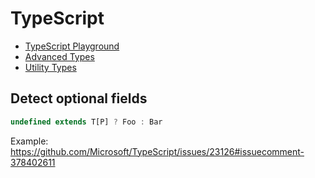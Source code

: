# TypeScript

- [TypeScript Playground](http://www.typescriptlang.org/play/)
- [Advanced Types](https://www.typescriptlang.org/docs/handbook/advanced-types.html)
- [Utility Types](https://www.typescriptlang.org/docs/handbook/utility-types.html)

## Detect optional fields

```ts
undefined extends T[P] ? Foo : Bar
```

Example: https://github.com/Microsoft/TypeScript/issues/23126#issuecomment-378402611
